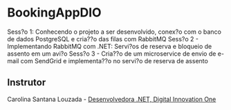 # BookingAppDIO

Sess?o 1: Conhecendo o projeto a ser desenvolvido, conex?o com o banco de dados PostgreSQL e cria??o das filas com RabbitMQ
Sess?o 2 - Implementando RabbitMQ com .NET: Servi?os de reserva e bloqueio de assento em um avi?o
Sess?o 3 - Cria??o de um microservice de envio de e-mail com SendGrid e implementa??o no servi?o de reserva de assento

## Instrutor

Carolina Santana Louzada - [Desenvolvedora .NET, Digital Innovation One](https://www.linkedin.com/in/carolina-santana-louzada-436a1678/?original_referer=)
